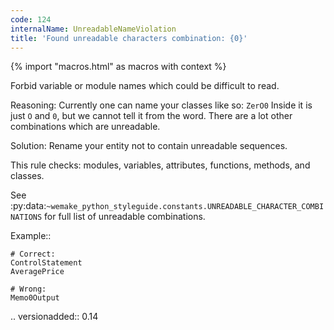 ```yaml
---
code: 124
internalName: UnreadableNameViolation
title: 'Found unreadable characters combination: {0}'
---
```


{% import "macros.html" as macros with context %}


Forbid variable or module names which could be difficult to read.

Reasoning:
    Currently one can name your classes like so: ``ZerO0``
    Inside it is just ``O`` and ``0``, but we cannot tell it from the word.
    There are a lot other combinations which are unreadable.

Solution:
    Rename your entity not to contain unreadable sequences.

This rule checks: modules, variables, attributes,
functions, methods, and classes.

See
:py:data:`~wemake_python_styleguide.constants.UNREADABLE_CHARACTER_COMBINATIONS`
for full list of unreadable combinations.

Example::

    # Correct:
    ControlStatement
    AveragePrice

    # Wrong:
    Memo0Output

.. versionadded:: 0.14